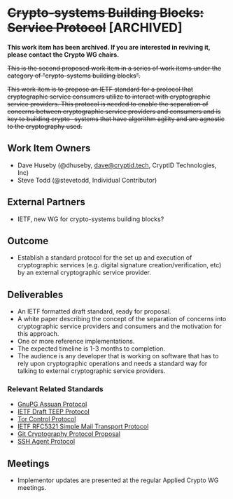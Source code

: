 # ~~Crypto-systems Building Blocks: Service Protocol~~ [ARCHIVED]

**This work item has been archived. If you are interested in reviving it, please contact the Crypto WG chairs.**

~~This is the second proposed work item in a series of work items under the
category of "crypto-systems building blocks".~~

~~This work item is to propose an IETF standard for a protocol that cryptographic
service consumers utilize to interact with cryptographic service providers.
This protocol is needed to enable the separation of concerns between
cryptographic service providers and consumers and is key to building crypto-
systems that have algorithm agility and are agnostic to the cryptography used.~~

## Work Item Owners
- Dave Huseby (@dhuseby, dave@cryptid.tech, CryptID Technologies, Inc)
- Steve Todd (@stevetodd, Individual Contributor)

## External Partners
- IETF, new WG for crypto-systems building blocks?

## Outcome
- Establish a standard protocol for the set up and execution of cryptographic
  services (e.g. digital signature creation/verification, etc) by an external
  cryptographic service provider.

## Deliverables
- An IETF formatted draft standard, ready for proposal.
- A white paper describing the concept of the separation of concerns into
  cryptographic service providers and consumers and the motivation for this
  approach.
- One or more reference implementations.
- The expected timeline is 1-3 months to completion.
- The audience is any developer that is working on software that has to rely
  upon cryptographic operations and needs a standard way for talking to
  external cryptographic service providers.

### Relevant Related Standards
- [GnuPG Assuan Protocol][0]
- [IETF Draft TEEP Protocol][1]
- [Tor Control Protocol][2]
- [IETF RFC5321 Simple Mail Transport Protocol][3]
- [Git Cryptography Protocol Proposal][4]
- [SSH Agent Protocol][5]

## Meetings
- Implementor updates are presented at the regular Applied Crypto WG meetings.

[0]: https://www.gnupg.org/documentation/manuals/assuan.pdf
[1]: https://datatracker.ietf.org/doc/html/draft-ietf-teep-protocol-06
[2]: https://gitweb.torproject.org/torspec.git/tree/control-spec.txt
[3]: https://datatracker.ietf.org/doc/html/rfc5321
[4]: https://github.com/cryptidtech/git-cryptography-protocol/blob/main/Git%20Cryptography%20Protocol.md
[5]: https://datatracker.ietf.org/doc/html/draft-miller-ssh-agent-04
